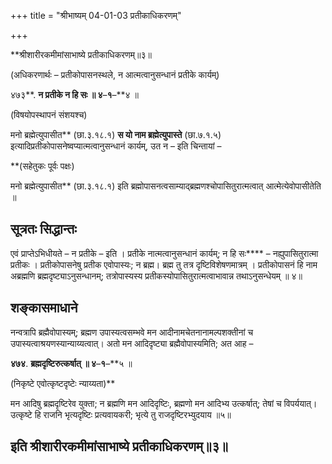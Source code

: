 +++
title = "श्रीभाष्यम् 04-01-03 प्रतीकाधिकरणम्"

+++


**श्रीशारीरकमीमांसाभाष्ये प्रतीकाधिकरणम्॥३॥

(अधिकरणार्थः – प्रतीकोपासनस्थले, न आत्मत्वानुसन्धानं प्रतीके कार्यम्)

४७३**. **न प्रतीके न हि सः ॥ ४**–**१**–**४ ॥

(विषयोपस्थापनं संशयश्च)

मनो ब्रह्मेत्युपासीत** (छा.३.१८.१) **स यो नाम ब्रह्मेत्युपास्ते** (छा.७.१.५) इत्यादिप्रतीकोपासनेष्वप्यात्मत्वानुसन्धानं कार्यम्, उत न – इति चिन्तायां –

**(सहेतुकः पूर्वः पक्षः)

मनो ब्रह्मेत्युपासीत** (छा.३.१८.१) इति ब्रह्मोपासनत्वसाम्याद्ब्रह्मणश्चोपासितुरात्मत्वात् आत्मेत्येवोपासीतेति ॥

## सूत्रतः सिद्धान्तः

एवं प्राप्तेऽभिधीयते – न प्रतीके – इति । प्रतीके नात्मत्वानुसन्धानं कार्यम्; न हि सः**** – नह्युपासितुरात्मा प्रतीकः । प्रतीकोपासनेषु प्रतीक एवोपास्यः; न ब्रह्म। ब्रह्म तु तत्र दृष्टिविशेषणमात्रम् । प्रतीकोपासनं हि नाम अब्रह्मणि ब्रह्मदृष्ट्याऽनुसन्धानम्; तत्रोपास्यस्य प्रतीकस्योपासितुरात्मत्वाभावान्न तथाऽनुसन्धेयम् ॥ ४॥

## शङ्कासमाधाने 

नन्वत्रापि ब्रह्मैवोपास्यम्; ब्रह्मण उपास्यत्वसम्भवे मन आदीनामचेतनानामल्पशक्तीनां च उपास्यत्वाश्रयणस्यान्याय्यत्वात्। अतो मन आदिदृष्ट्या ब्रह्मैवोपास्यमिति; अत आह –

**४७४**. **ब्रह्मदृष्टिरुत्कर्षात् ॥ ४**–**१**–**५ ॥

(निकृष्टे एवोत्कृष्टदृष्टेः न्याय्यता)**

मन आदिषु ब्रह्मदृष्टिरेव युक्ता; न ब्रह्मणि मन आदिदृष्टिः, ब्रह्मणो मन आदिभ्य उत्कर्षात्; तेषां च विपर्ययात्। उत्कृष्टे हि राजनि भृत्यदृष्टिः प्रत्यवायकरी; भृत्ये तु राजदृष्टिरभ्युदयाय ॥५॥

## इति श्रीशारीरकमीमांसाभाष्ये प्रतीकाधिकरणम्॥३॥


